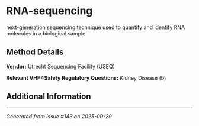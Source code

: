 # RNA-sequencing

next-generation sequencing technique used to quantify and identify RNA molecules in a biological sample

## Method Details

**Vendor:** Utrecht Sequencing Facility (USEQ)

**Relevant VHP4Safety Regulatory Questions:** Kidney Disease (b)

## Additional Information

---

*Generated from issue #143 on 2025-09-29*
